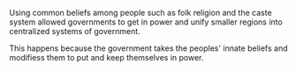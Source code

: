Using common beliefs among people such as folk religion and the caste system allowed governments to get in power and unify smaller regions into centralized systems of government.

This happens because the government takes the peoples' innate beliefs and modifiess them to put and keep themselves in power.